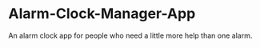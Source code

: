 # Alarm-Clock-Manager-App
An alarm clock app for people who need a little more help than one alarm.
